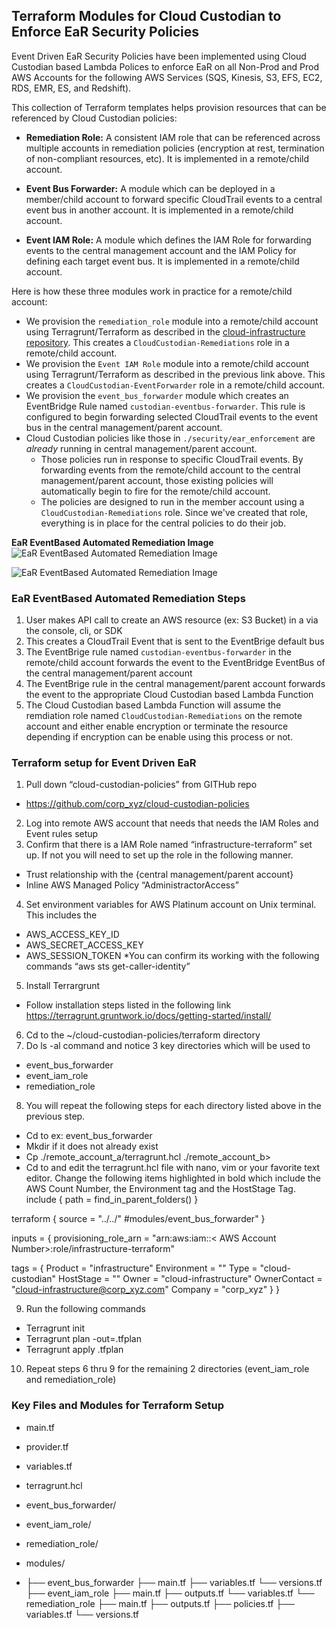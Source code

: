 ## Terraform Modules for Cloud Custodian to Enforce EaR Security Policies

Event Driven EaR Security Policies have been implemented using Cloud Custodian based Lambda Polices to enforce EaR on all Non-Prod and Prod AWS Accounts for the following AWS Services (SQS, Kinesis, S3, EFS, EC2, RDS, EMR, ES, and Redshift).

This collection of Terraform templates helps provision resources that can be referenced by Cloud Custodian policies:

- **Remediation Role:** A consistent IAM role that can be referenced across multiple accounts in remediation policies (encryption at rest, termination of non-compliant resources, etc). It is implemented in a remote/child account. 

- **Event Bus Forwarder:** A module which can be deployed in a member/child account to forward specific CloudTrail events to a central event bus in another account. It is implemented in a remote/child account. 

- **Event IAM Role:** A module which defines the IAM Role for forwarding events to the central management account and the IAM Policy for defining each target event bus. It is implemented in a remote/child account.  

Here is how these three modules work in practice for a remote/child account:

- We provision the `remediation_role` module into a remote/child account using Terragrunt/Terraform as described in the [cloud-infrastructure repository](https://github.com/cloud-infrastructure/tree/master/terraform). This creates a `CloudCustodian-Remediations` role in a remote/child account.
- We provision the `Event IAM Role` module into a remote/child account using Terragrunt/Terraform as described in the previous link above. This creates a `CloudCustodian-EventForwarder` role in a remote/child account.
- We provision the `event_bus_forwarder` module which creates an EventBridge Rule named `custodian-eventbus-forwarder`. This rule is configured to begin forwarding selected CloudTrail events to the event bus in the central management/parent account. 
- Cloud Custodian policies like those in `./security/ear_enforcement` are _already_ running in central management/parent account.
  - Those policies run in response to specific CloudTrail events. By forwarding events from the remote/child account to the central management/parent account, those existing policies will automatically begin to fire for the remote/child account.
  - The policies are designed to run in the member account using a `CloudCustodian-Remediations` role. Since we've created that role, everything is in place for the central policies to do their job.

**EaR EventBased Automated Remediation Image**
![EaR EventBased Automated Remediation Image](https://drive.google.com/file/d/1-8PlIY61kf2OHyFfhplfZdqRVSr9eIKD/view?usp=sharing)

<img src="https://drive.google.com/file/d/1-8PlIY61kf2OHyFfhplfZdqRVSr9eIKD/view?usp=sharing"  title="EaR EventBased Automated Remediation Image">




### EaR EventBased Automated Remediation Steps

1. User makes API call to create an AWS resource (ex: S3 Bucket) in a  via the console, cli, or SDK 
2. This creates a CloudTrail Event that is sent to the EventBrige default bus
3. The EventBrige rule named `custodian-eventbus-forwarder` in the remote/child account forwards the event to the EventBridge EventBus of the central management/parent account
4. The EventBrige rule in the central management/parent account forwards the event to the appropriate Cloud Custodian based Lambda Function
5. The Cloud Custodian based Lambda Function will assume the remdiation role named `CloudCustodian-Remediations` on the remote account and either enable encryption or terminate the resource depending if encryption can be enable using this process or not.


### Terraform setup for Event Driven EaR 

1.	Pull down “cloud-custodian-policies” from GITHub repo
  -	https://github.com/corp_xyz/cloud-custodian-policies
2.	Log into remote AWS account that needs that needs the IAM Roles and Event rules setup 
3.	Confirm that there is a IAM Role named “infrastructure-terraform” set up. If not you will need to set up the role in the following manner.
  -	Trust relationship with the  {central management/parent account} 
  -	Inline AWS Managed Policy “AdministractorAccess”
4.	Set environment variables for AWS Platinum account on Unix terminal. This includes the
  -	AWS_ACCESS_KEY_ID
  -	AWS_SECRET_ACCESS_KEY
  - AWS_SESSION_TOKEN
*You can confirm its working with the following commands “aws sts get-caller-identity”

5.	Install Terrargrunt  
  -	Follow installation steps listed in the following link https://terragrunt.gruntwork.io/docs/getting-started/install/
6.	Cd  to the  ~/cloud-custodian-policies/terraform directory
7.	Do ls -al command  and notice 3 key directories which will be used to 
  -	event_bus_forwarder
  -	event_iam_role
  -	remediation_role
8.	You will repeat the following steps for each directory listed above in the previous step.
  -	Cd to <directory> ex: event_bus_forwarder
  -	Mkdir <name of AWS Account> if it does not already exist
  -	Cp ./remote_account_a/terragrunt.hcl  ./remote_account_b>
  -	Cd to <name of AWS Account> and edit the terragrunt.hcl file with nano, vim or your favorite text editor. Change the following items highlighted in bold which include the AWS Count Number, the Environment tag and the HostStage Tag.
include {
  path = find_in_parent_folders()
}

terraform {
  source = "../../" #modules/event_bus_forwarder"
}

inputs = {
  provisioning_role_arn = "arn:aws:iam::< AWS Account Number>:role/infrastructure-terraform"

  tags = {
    Product      = "infrastructure"
    Environment  = "<Environment Name>"
    Type         = "cloud-custodian"
    HostStage    = "<non-prod or prod>"
    Owner        = "cloud-infrastructure"
    OwnerContact = "cloud-infrastructure@corp_xyz.com"
    Company      = "corp_xyz"
  }
}

9.	Run the following commands 
  -	Terragrunt init
  -	Terragrunt plan -out=<name of AWS Account>.tfplan
  -	Terragrunt apply <name of AWS Account>.tfplan
10.	Repeat steps 6 thru 9 for the remaining 2 directories (event_iam_role and  remediation_role)



### Key Files and Modules for Terraform Setup

  - main.tf

  - provider.tf

  - variables.tf

  - terragrunt.hcl

  - event_bus_forwarder/
  - event_iam_role/
  - remediation_role/
  - modules/
  - ├── event_bus_forwarder
        ├── main.tf
        ├── variables.tf
        └── versions.tf
    ├── event_iam_role
        ├── main.tf
        ├── outputs.tf
        └── variables.tf
    └── remediation_role
        ├── main.tf
        ├── outputs.tf
        ├── policies.tf
        ├── variables.tf
        └── versions.tf

